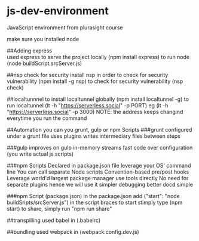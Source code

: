 # js-dev-environment
JavaScript environment from plurasight course

make sure you installed node

##Adding express  
used express to serve the project locally (npm install express)
to run node (node buildScript.srcServer.js)

##nsp check for security
install nsp in order to check for security vulnerability (npm install -g nsp)
to check for security vulnerability (nsp check)

##localtunnnel
to install localtunnel globally (npm install localtunnel -g)
to run localtunnel (lt -h "https://serverless.social" -p PORT) eg (lt -h "https://serverless.social" -p 3000)
NOTE: the address keeps changind everytime you run the command

##Automation
you can you grunt, gulp or npm Scripts
###grunt
configured under a grunt file
uses plugins
writes intermediary files between steps

###gulp
improves on gulp
in-memory streams
fast
code over configuration (you write actual js scripts)

###npm Scripts
Declared in package.json file
leverage your OS' command line
You can call separate Node scripts
Convention-based pre/post hooks
Leverage world'd largest package manager
use tools directly
No need for separate plugins hence we will use it
simpler debugging
better docd 
simple

###npm Script (package.json)
in the package.json add ("start": "node buildSripts/srcServer.js") in the script braces
to start stimply type (npm start)
to share, simply run "npm run share"

##transpilling 
used babel in (.babelrc)

##bundling
used webpack in (webpack.config.dev.js)